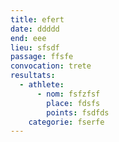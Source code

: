 ```yaml
---
title: efert
date: ddddd
end: eee
lieu: sfsdf
passage: ffsfe
convocation: trete
resultats:
  - athlete:
      - nom: fsfzfsf
        place: fdsfs
        points: fsdfds
    categorie: fserfe
---
```


